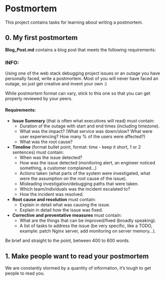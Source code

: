 <h1>Postmortem</h1>

<p>This project contains tasks for learning about writing a postmortem.</p>

<h2>0. My first postmortem</h2>

<p><strong>Blog_Post.md</strong> contains a blog post that meets the following requirements:</p>

<h3>INFO:</h3>

<p>Using one of the web stack debugging project issues or an outage you have personally faced, write a postmortem. Most of you will never have faced an outage, so just get creative and invent your own :)</p>

<p>While postmortem format can vary, stick to this one so that you can get properly reviewed by your peers.</p>

<h4>Requirements:</h4>

<ul>
  <li><strong>Issue Summary</strong> (that is often what executives will read) must contain:
    <ul>
      <li>Duration of the outage with start and end times (including timezone).</li>
      <li>What was the impact? (What service was down/slow? What were user experiencing? How many % of the users were affected?)</li>
      <li>What was the root cause?</li>
    </ul>
  </li>
  <li><strong>Timeline</strong> (format bullet point, format: time - keep it short, 1 or 2 sentences) must contain:
    <ul>
      <li>When was the issue detected?</li>
      <li>How was the issue detected (monitoring alert, an engineer noticed something, a customer complained…)</li>
      <li>Actions taken (what parts of the system were investigated, what were the assumption on the root cause of the issue).</li>
      <li>Misleading investigation/debugging paths that were taken.</li>
      <li>Which team/individuals was the incident escalated to?</li>
      <li>How the incident was resolved.</li>
    </ul>
  </li>
  <li><strong>Root cause and resolution</strong> must contain:
    <ul>
      <li>Explain in detail what was causing the issue.</li>
      <li>Explain in detail how the issue was fixed.</li>
    </ul>
  </li>
  <li><strong>Corrective and preventative measures</strong> must contain:
    <ul>
      <li>What are the things that can be improved/fixed (broadly speaking).</li>
      <li>A list of tasks to address the issue (be very specific, like a TODO, example: patch Nginx server, add monitoring on server memory…).</li>
    </ul>
  </li>
</ul>

<p>Be brief and straight to the point, between 400 to 600 words.</p>

<h2>1. Make people want to read your postmortem</h2>

<p>We are constantly stormed by a quantity of information, it’s tough to get people to read you.</p>
